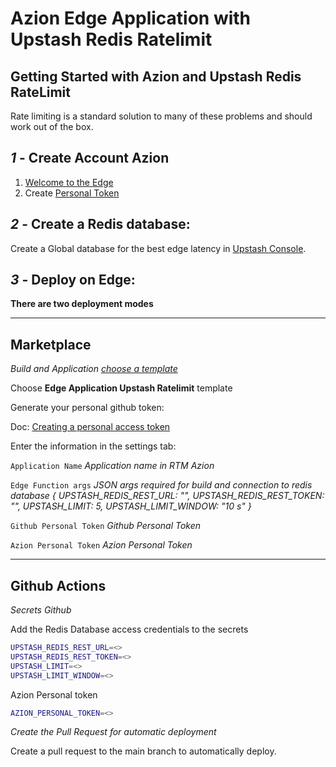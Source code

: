 # Azion Edge Application with Upstash Redis Ratelimit

## Getting Started with Azion and Upstash Redis RateLimit

Rate limiting is a standard solution to many of these problems and should work out of the box.

## *1* - Create Account Azion

1. [Welcome to the Edge](https://manager.azion.com/signup/)
2. Create [Personal Token](https://manager.azion.com/iam/personal-tokens)

## *2* - Create a Redis database:

Create a Global database for the best edge latency in [Upstash Console](https://console.upstash.com/). 


## *3* - Deploy on Edge:

**There are two deployment modes**

----------

## Marketplace

*Build and Application [choose a template](https://stage-manager.azion.com/build-application/build/choose-template)*

Choose **Edge Application Upstash Ratelimit** template

Generate your personal github token:

Doc: [Creating a personal access token](https://docs.github.com/en/authentication/keeping-your-account-and-data-secure/creating-a-personal-access-token)


Enter the information in the settings tab:

`Application Name` *Application name in RTM Azion*

`Edge Function args` *JSON args required for build and connection to redis database { UPSTASH_REDIS_REST_URL: "", UPSTASH_REDIS_REST_TOKEN: "", UPSTASH_LIMIT: 5, UPSTASH_LIMIT_WINDOW: "10 s" }*

`Github Personal Token` *Github Personal Token*

`Azion Personal Token` *Azion Personal Token*


----------

## Github Actions

*Secrets Github*

Add the Redis Database access credentials to the secrets

```bash
UPSTASH_REDIS_REST_URL=<>
UPSTASH_REDIS_REST_TOKEN=<>
UPSTASH_LIMIT=<>
UPSTASH_LIMIT_WINDOW=<>

```

Azion Personal token
```bash
AZION_PERSONAL_TOKEN=<>
```

*Create the Pull Request for automatic deployment*

Create a pull request to the main branch to automatically deploy.